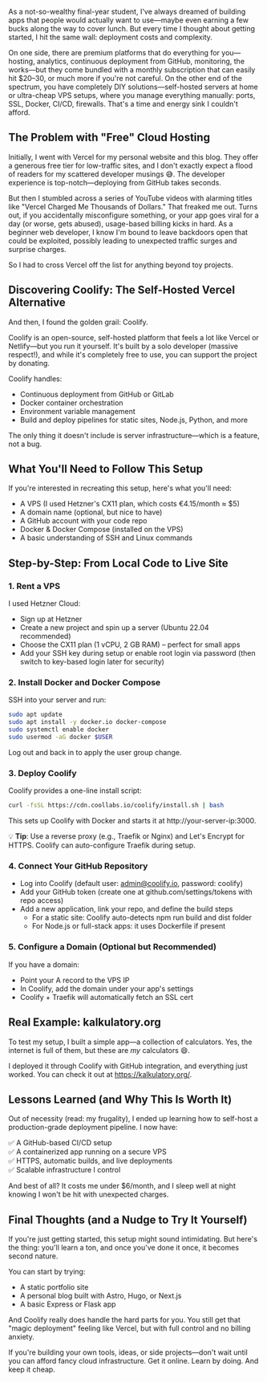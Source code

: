 As a not-so-wealthy final-year student, I've always dreamed of building apps that people would actually want to use—maybe even earning a few bucks along the way to cover lunch. But every time I thought about getting started, I hit the same wall: deployment costs and complexity.

On one side, there are premium platforms that do everything for you—hosting, analytics, continuous deployment from GitHub, monitoring, the works—but they come bundled with a monthly subscription that can easily hit $20–30, or much more if you're not careful. On the other end of the spectrum, you have completely DIY solutions—self-hosted servers at home or ultra-cheap VPS setups, where you manage everything manually: ports, SSL, Docker, CI/CD, firewalls. That's a time and energy sink I couldn't afford.

## The Problem with "Free" Cloud Hosting

Initially, I went with Vercel for my personal website and this blog. They offer a generous free tier for low-traffic sites, and I don't exactly expect a flood of readers for my scattered developer musings 😅. The developer experience is top-notch—deploying from GitHub takes seconds.

But then I stumbled across a series of YouTube videos with alarming titles like "Vercel Charged Me Thousands of Dollars." That freaked me out. Turns out, if you accidentally misconfigure something, or your app goes viral for a day (or worse, gets abused), usage-based billing kicks in hard. As a beginner web developer, I know I'm bound to leave backdoors open that could be exploited, possibly leading to unexpected traffic surges and surprise charges.

So I had to cross Vercel off the list for anything beyond toy projects.

## Discovering Coolify: The Self-Hosted Vercel Alternative

And then, I found the golden grail: Coolify.

Coolify is an open-source, self-hosted platform that feels a lot like Vercel or Netlify—but you run it yourself. It's built by a solo developer (massive respect!), and while it's completely free to use, you can support the project by donating.

Coolify handles:

- Continuous deployment from GitHub or GitLab
- Docker container orchestration
- Environment variable management
- Build and deploy pipelines for static sites, Node.js, Python, and more

The only thing it doesn't include is server infrastructure—which is a feature, not a bug.

## What You'll Need to Follow This Setup

If you're interested in recreating this setup, here's what you'll need:

- A VPS (I used Hetzner's CX11 plan, which costs €4.15/month ≈ $5)
- A domain name (optional, but nice to have)
- A GitHub account with your code repo
- Docker & Docker Compose (installed on the VPS)
- A basic understanding of SSH and Linux commands

## Step-by-Step: From Local Code to Live Site

### 1. Rent a VPS

I used Hetzner Cloud:

- Sign up at Hetzner
- Create a new project and spin up a server (Ubuntu 22.04 recommended)
- Choose the CX11 plan (1 vCPU, 2 GB RAM) – perfect for small apps
- Add your SSH key during setup or enable root login via password (then switch to key-based login later for security)

### 2. Install Docker and Docker Compose

SSH into your server and run:

```bash
sudo apt update
sudo apt install -y docker.io docker-compose
sudo systemctl enable docker
sudo usermod -aG docker $USER
```

Log out and back in to apply the user group change.

### 3. Deploy Coolify

Coolify provides a one-line install script:

```bash
curl -fsSL https://cdn.coollabs.io/coolify/install.sh | bash
```

This sets up Coolify with Docker and starts it at http://your-server-ip:3000.

💡 **Tip**: Use a reverse proxy (e.g., Traefik or Nginx) and Let's Encrypt for HTTPS. Coolify can auto-configure Traefik during setup.

### 4. Connect Your GitHub Repository

- Log into Coolify (default user: admin@coolify.io, password: coolify)
- Add your GitHub token (create one at github.com/settings/tokens with repo access)
- Add a new application, link your repo, and define the build steps
  - For a static site: Coolify auto-detects npm run build and dist folder
  - For Node.js or full-stack apps: it uses Dockerfile if present

### 5. Configure a Domain (Optional but Recommended)

If you have a domain:

- Point your A record to the VPS IP
- In Coolify, add the domain under your app's settings
- Coolify + Traefik will automatically fetch an SSL cert

## Real Example: kalkulatory.org

To test my setup, I built a simple app—a collection of calculators. Yes, the internet is full of them, but these are _my_ calculators 😄.

I deployed it through Coolify with GitHub integration, and everything just worked. You can check it out at https://kalkulatory.org/.

## Lessons Learned (and Why This Is Worth It)

Out of necessity (read: my frugality), I ended up learning how to self-host a production-grade deployment pipeline. I now have:

✅ A GitHub-based CI/CD setup  
✅ A containerized app running on a secure VPS  
✅ HTTPS, automatic builds, and live deployments  
✅ Scalable infrastructure I control

And best of all? It costs me under $6/month, and I sleep well at night knowing I won't be hit with unexpected charges.

## Final Thoughts (and a Nudge to Try It Yourself)

If you're just getting started, this setup might sound intimidating. But here's the thing: you'll learn a ton, and once you've done it once, it becomes second nature.

You can start by trying:

- A static portfolio site
- A personal blog built with Astro, Hugo, or Next.js
- A basic Express or Flask app

And Coolify really does handle the hard parts for you. You still get that "magic deployment" feeling like Vercel, but with full control and no billing anxiety.

If you're building your own tools, ideas, or side projects—don't wait until you can afford fancy cloud infrastructure. Get it online. Learn by doing. And keep it cheap.
